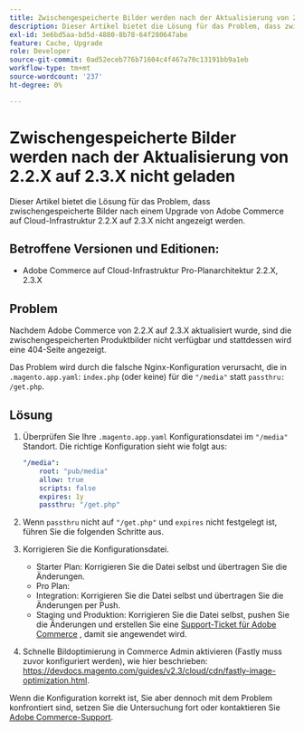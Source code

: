 ```yaml
---
title: Zwischengespeicherte Bilder werden nach der Aktualisierung von 2.2.X auf 2.3.X nicht geladen
description: Dieser Artikel bietet die Lösung für das Problem, dass zwischengespeicherte Bilder nach einem Upgrade von Adobe Commerce auf Cloud-Infrastruktur 2.2.X auf 2.3.X nicht angezeigt werden.
exl-id: 3e6bd5aa-bd5d-4880-8b78-64f280647abe
feature: Cache, Upgrade
role: Developer
source-git-commit: 0ad52eceb776b71604c4f467a70c13191bb9a1eb
workflow-type: tm+mt
source-wordcount: '237'
ht-degree: 0%

---
```


# Zwischengespeicherte Bilder werden nach der Aktualisierung von 2.2.X auf 2.3.X nicht geladen

Dieser Artikel bietet die Lösung für das Problem, dass zwischengespeicherte Bilder nach einem Upgrade von Adobe Commerce auf Cloud-Infrastruktur 2.2.X auf 2.3.X nicht angezeigt werden.

## Betroffene Versionen und Editionen:

* Adobe Commerce auf Cloud-Infrastruktur Pro-Planarchitektur 2.2.X, 2.3.X

## Problem

Nachdem Adobe Commerce von 2.2.X auf 2.3.X aktualisiert wurde, sind die zwischengespeicherten Produktbilder nicht verfügbar und stattdessen wird eine 404-Seite angezeigt.

Das Problem wird durch die falsche Nginx-Konfiguration verursacht, die in `.magento.app.yaml`: `index.php` (oder keine) für die `"/media"` statt `passthru: /get.php`.

## Lösung

1. Überprüfen Sie Ihre `.magento.app.yaml` Konfigurationsdatei im `"/media"` Standort. Die richtige Konfiguration sieht wie folgt aus:

   ```yaml
   "/media":
       root: "pub/media"
       allow: true
       scripts: false
       expires: 1y
       passthru: "/get.php"
   ```

1. Wenn `passthru` nicht auf `"/get.php"` und `expires` nicht festgelegt ist, führen Sie die folgenden Schritte aus.
1. Korrigieren Sie die Konfigurationsdatei.
   * Starter Plan: Korrigieren Sie die Datei selbst und übertragen Sie die Änderungen.
   * Pro Plan:
   * Integration: Korrigieren Sie die Datei selbst und übertragen Sie die Änderungen per Push.
   * Staging und Produktion: Korrigieren Sie die Datei selbst, pushen Sie die Änderungen und erstellen Sie eine [Support-Ticket für Adobe Commerce](/help/help-center-guide/help-center/magento-help-center-user-guide.md#submit-ticket) , damit sie angewendet wird.

1. Schnelle Bildoptimierung in Commerce Admin aktivieren (Fastly muss zuvor konfiguriert werden), wie hier beschrieben: <https://devdocs.magento.com/guides/v2.3/cloud/cdn/fastly-image-optimization.html>.

Wenn die Konfiguration korrekt ist, Sie aber dennoch mit dem Problem konfrontiert sind, setzen Sie die Untersuchung fort oder kontaktieren Sie [Adobe Commerce-Support](/help/help-center-guide/help-center/magento-help-center-user-guide.md#submit-ticket).
